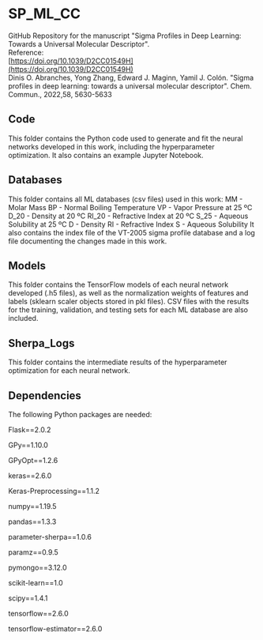 # SP_ML_CC
GitHub Repository for the manuscript "Sigma Profiles in Deep Learning: Towards a Universal Molecular Descriptor". <br />
Reference: <br />
[https://doi.org/10.1039/D2CC01549H](https://doi.org/10.1039/D2CC01549H) <br />
Dinis O. Abranches, Yong Zhang, Edward J. Maginn, Yamil J. Colón. "Sigma profiles in deep learning: towards a universal molecular descriptor". Chem. Commun., 2022,58, 5630-5633

## Code
This folder contains the Python code used to generate and fit the neural networks developed in this work, including the hyperparameter optimization. It also contains an example Jupyter Notebook.

## Databases
This folder contains all ML databases (csv files) used in this work:
  MM - Molar Mass
  BP - Normal Boiling Temperature
  VP - Vapor Pressure at 25 ºC
  D_20 - Density at 20 ºC
  RI_20 - Refractive Index at 20 ºC
  S_25 - Aqueous Solubility at 25 ºC
  D - Density
  RI - Refractive Index
  S - Aqueous Solubility
It also contains the index file of the VT-2005 sigma profile database and a log file documenting the changes made in this work.

## Models
This folder contains the TensorFlow models of each neural network developed (.h5 files), as well as the normalization weights of features and labels (sklearn scaler objects stored in pkl files). CSV files with the results for the training, validation, and testing sets for each ML database are also included.

## Sherpa_Logs
This folder contains the intermediate results of the hyperparameter optimization for each neural network.

## Dependencies
The following Python packages are needed:

  Flask==2.0.2
  
  GPy==1.10.0
  
  GPyOpt==1.2.6
  
  keras==2.6.0
  
  Keras-Preprocessing==1.1.2
  
  numpy==1.19.5
  
  pandas==1.3.3
  
  parameter-sherpa==1.0.6
  
  paramz==0.9.5
  
  pymongo==3.12.0
  
  scikit-learn==1.0
  
  scipy==1.4.1
  
  tensorflow==2.6.0
  
  tensorflow-estimator==2.6.0
  

